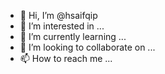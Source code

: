 - 👋 Hi, I’m @hsaifqip
- 👀 I’m interested in ...
- 🌱 I’m currently learning ...
- 💞️ I’m looking to collaborate on ...
- 📫 How to reach me ...

<!---
hsaifqip/hsaifqip is a ✨ special ✨ repository because its `README.md` (this file) appears on your GitHub profile.
You can click the Preview link to take a look at your changes.
--->
